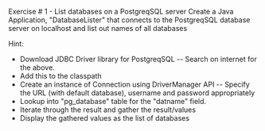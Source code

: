 Exercise # 1 - List databases on a PostgreqSQL server
Create a Java Application, "DatabaseLister" that connects to the PostgreqSQL database server on localhost and list out names of all databases

Hint:

- Download JDBC Driver library for PostgreqSQL -- Search on internet for the above.
- Add this to the classpath
- Create an instance of Connection using DriverManager API -- Specify the URL (with default database), username and password appropriately
- Lookup into "pg_database" table for the "datname" field.
- Iterate through the result and gather the result/values
- Display the gathered values as the list of databases
